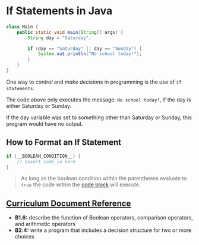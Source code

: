 # If Statements in Java

```java
class Main {
    public static void main(String[] args) {
        String day = "Saturday";

        if (day == "Saturday" || day == "Sunday") {
            System.out.println("No school today!");
        }
    }
}
```

One way to _control_ and _make decisions_ in programming is the use of ```if statements```.

The code above only executes the message: ```No school today!```, if the day is either Saturday or Sunday.

If the day variable was set to something other than Saturday or Sunday, this program would have no output.

## How to Format an If Statement

```java
if (__BOOLEAN_CONDITION__) {
    // insert code in here
}
```
> As long as the boolean condition within the parentheses evaluate to ```true``` the code within the [code block](https://press.rebus.community/programmingfundamentals/chapter/code-blocks/) will execute.

## [Curriculum Document Reference](https://www.edu.gov.on.ca/eng/curriculum/secondary/computer10to12_2008.pdf)
- __B1.6:__ describe the function of Boolean operators, comparison operators, and arithmetic operators
- __B2.4:__ write a program that includes a decision
structure for two or more choices